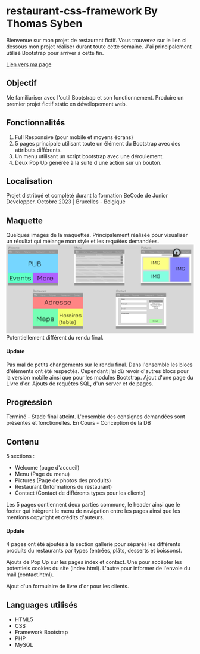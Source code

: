 # restaurant-css-framework By Thomas Syben

Bienvenue sur mon projet de restaurant fictif. Vous trouverez sur le lien ci dessous mon projet réaliser durant toute cette semaine. J'ai principalement utilisé Bootstrap pour arriver à cette fin.

[Lien vers ma page](https://harbingar.github.io/restaurant-css-framework/index.html)

## Objectif

Me familiariser avec l'outil Bootstrap et son fonctionnement.
Produire un premier projet fictif static en dévellopement web.

## Fonctionnalités

1. Full Responsive (pour mobile et moyens écrans)
2. 5 pages principale utilisant toute un élément du Bootstrap avec des attributs différents.
3. Un menu utilisant un script bootstrap avec une déroulement.
4. Deux Pop Up générée à la suite d'une action sur un bouton.


## Localisation

Projet distribué et complété durant la formation BeCode de Junior Developper.
Octobre 2023 | Bruxelles - Belgique

## Maquette

Quelques images de la maquettes. 
Principalement réalisée pour visualiser un résultat qui mélange mon style et les requêtes demandées.
![shema](img/shema.png)
Potentiellement différent du rendu final.

#### Update

Pas mal de petits changements sur le rendu final. Dans l'ensemble les blocs d'éléments ont été respectés. Cependant j'ai dû revoir d'autres blocs pour la version mobile ainsi que pour les modules Bootstrap.
Ajout d'une page du Livre d'or.
Ajouts de requêtes  SQL, d'un server et de pages.

## Progression

Terminé - Stade final atteint. L'ensemble des consignes demandées sont présentes et fonctionelles. 
En Cours - Conception de la DB 

## Contenu

5 sections :
- Welcome (page d'accueil)
- Menu (Page du menu)
- Pictures (Page de photos des produits)
- Restaurant (Informations du restaurant)
- Contact (Contact de différents types pour les clients)

Les 5 pages contiennent deux parties commune, le header ainsi que le footer qui intègrent le menu de navigation entre les pages ainsi que les mentions copyright et crédits d'auteurs.

#### Update

4 pages ont été ajoutés à la section gallerie pour séparés les différents produits du restaurants par types (entrées, plâts, desserts et boissons).

Ajouts de Pop Up sur les pages index et contact. Une pour accèpter les potentiels cookies du site (index.html). L'autre pour informer de l'envoie du mail (contact.html).

Ajout d'un formulaire de livre d'or pour les clients.


## Languages utilisés

- HTML5
- CSS
- Framework Bootstrap
- PHP
- MySQL



